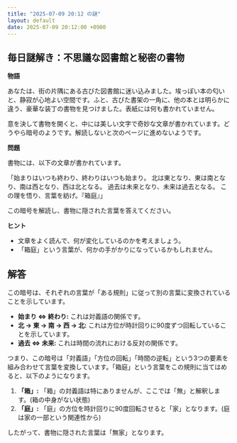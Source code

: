 ```yaml
---
title: "2025-07-09 20:12 の謎"
layout: default
date: 2025-07-09 20:12:00 +0900
---
```

## 毎日謎解き：不思議な図書館と秘密の書物

**物語**

あなたは、街の片隅にある古びた図書館に迷い込みました。埃っぽい本の匂いと、静寂が心地よい空間です。ふと、古びた書架の一角に、他の本とは明らかに違う、豪華な装丁の書物を見つけました。表紙には何も書かれていません。

意を決して書物を開くと、中には美しい文字で奇妙な文章が書かれています。どうやら暗号のようです。解読しないと次のページに進めないようです。

**問題**

書物には、以下の文章が書かれています。

「始まりはいつも終わり、終わりはいつも始まり。
北は東となり、東は南となり、南は西となり、西は北となる。
過去は未来となり、未来は過去となる。
この理を悟り、言葉を紡げ。『箱庭』」

この暗号を解読し、書物に隠された言葉を答えてください。

**ヒント**

*   文章をよく読んで、何が変化しているのかを考えましょう。
*   「箱庭」という言葉が、何かの手がかりになっているかもしれません。

## 解答

この暗号は、それぞれの言葉が「ある規則」に従って別の言葉に変換されていることを示しています。

*   **始まり ⇔ 終わり:** これは対義語の関係です。
*   **北 → 東 → 南 → 西 → 北:** これは方位が時計回りに90度ずつ回転していることを示しています。
*   **過去 ⇔ 未来:** これは時間の流れにおける反対の関係です。

つまり、この暗号は「対義語」「方位の回転」「時間の逆転」という3つの要素を組み合わせて言葉を変換しています。「箱庭」という言葉をこの規則に当てはめると、以下のようになります。

1.  **「箱」:** 「箱」の対義語は特にありませんが、ここでは「無」と解釈します。(箱の中身がない状態)
2.  **「庭」:** 「庭」の方位を時計回りに90度回転させると「家」となります。(庭は家の一部という関連性から)

したがって、書物に隠された言葉は「無家」となります。
